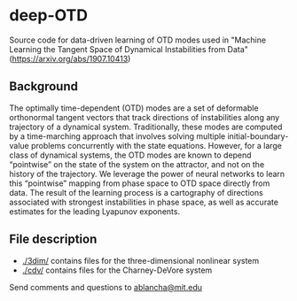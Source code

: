# deep-OTD

Source code for data-driven learning of OTD modes used in "Machine Learning the Tangent Space of Dynamical Instabilities from Data" (https://arxiv.org/abs/1907.10413)

## Background 

The optimally time-dependent (OTD) modes are a set of deformable orthonormal tangent vectors that track directions of instabilities along any trajectory of a dynamical system. Traditionally, these modes are computed by a time-marching approach that involves solving multiple initial-boundary-value problems concurrently with the state equations. However, for a large class of dynamical systems, the OTD modes are known to depend “pointwise” on the state of the system on the attractor, and not on the history of the trajectory. We leverage the power of neural networks to learn this “pointwise” mapping from phase space to OTD space directly from data. The result of the learning process is a cartography of directions associated with strongest instabilities in phase space, as well as accurate estimates for the leading Lyapunov exponents.

## File description

* [./3dim/](3dim/) contains files for the three-dimensional nonlinear system
* [./cdv/](cdv/) contains files for the Charney-DeVore system

Send comments and questions to ablancha@mit.edu
